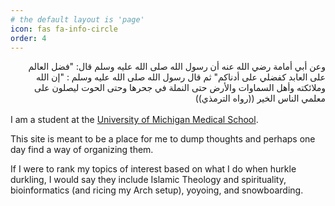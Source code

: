 ```yaml
---
# the default layout is 'page'
icon: fas fa-info-circle
order: 4
---
```


<arabic-text>
<div style="text-align:right">
وعن أبي أمامة رضي الله عنه أن رسول الله صلى الله عليه وسلم قال: "فضل العالم على العابد كفضلي على أدناكم" ثم قال رسول الله صلى الله عليه وسلم : "إن الله وملائكته وأهل السماوات والأرض حتى النملة في جحرها وحتى الحوت ليصلون على معلمي الناس الخير ((رواه الترمذي))
</div>
</arabic-text>
<br>
I am a student at the <a href='https://medschool.umich.edu/'>University of Michigan Medical School</a>.

This site is meant to be a place for me to dump thoughts and perhaps one day find a way of organizing them.

If I were to rank my topics of interest based on what I do when hurkle durkling, I would say they include Islamic Theology and spirituality, bioinformatics (and ricing my Arch setup), yoyoing, and snowboarding.

